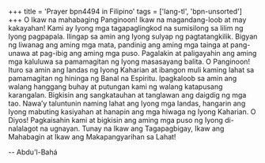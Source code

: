 +++
title = 'Prayer bpn4494 in Filipino'
tags = ['lang-tl', 'bpn-unsorted']
+++
O Ikaw na mahabaging Panginoon! Ikaw na magandang-loob at may kakayahan! Kami ay Iyong mga tagapaglingkod na sumisilong sa lilim ng Iyong pagpapala. Ilingap sa amin ang Iyong sulyap ng pagtatangkilik. Bigyan ng liwanag ang aming mga mata, pandinig ang aming mga tainga at pang-unawa at pag-ibig ang aming mga puso. Pagalakin at paligayahin ang aming mga kaluluwa sa pamamagitan ng Iyong masasayang balita. O Panginoon! Ituro sa amin ang landas ng Iyong Kaharian at ibangon muli kaming lahat sa pamamagitan ng hininga ng Banal na Espiritu. Ipagkaloob sa amin ang walang hanggang buhay at putungan kami ng walang katapusang karangalan. Bigkisin ang sangkatauhan at tanglawan ang daigdig ng mga tao. Nawa’y taluntunin naming lahat ang Iyong mga landas, hangarin ang Iyong mabuting kasiyahan at hanapin ang mga hiwaga ng Iyong Kaharian. O Diyos! Pagkaisahin kami at bigkisin ang aming mga puso ng Iyong di-nalalagot na ugnayan. Tunay na Ikaw ang Tagapagbigay, Ikaw ang Mahabagin at Ikaw ang Makapangyarihan sa Lahat!

-- Abdu'l-Bahá
